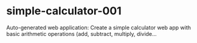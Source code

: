 # simple-calculator-001
Auto-generated web application: Create a simple calculator web app with basic arithmetic operations (add, subtract, multiply, divide...
